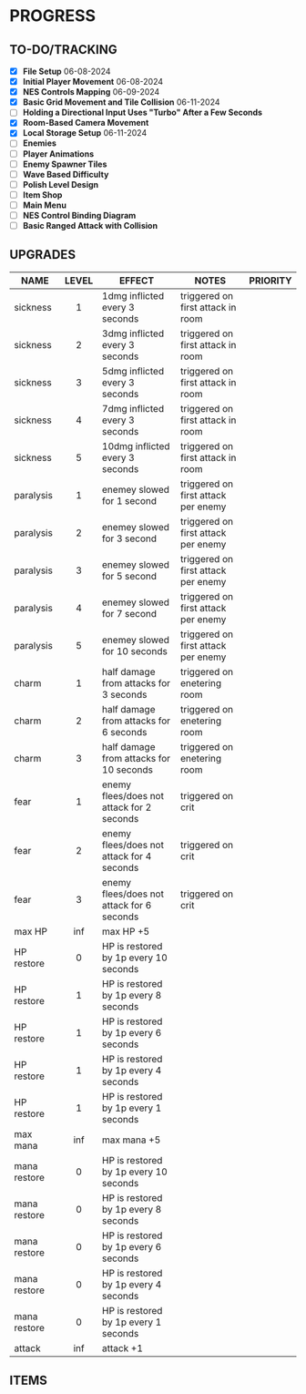 # PROGRESS

## TO-DO/TRACKING
- [x] **File Setup** 06-08-2024
- [x] **Initial Player Movement** 06-08-2024
- [x] **NES Controls Mapping** 06-09-2024
- [x] **Basic Grid Movement and Tile Collision** 06-11-2024
- [ ] **Holding a Directional Input Uses "Turbo" After a Few Seconds** 
- [x] **Room-Based Camera Movement**
- [x] **Local Storage Setup** 06-11-2024
- [ ] **Enemies**
- [ ] **Player Animations**
- [ ] **Enemy Spawner Tiles**
- [ ] **Wave Based Difficulty**
- [ ] **Polish Level Design**
- [ ] **Item Shop**
- [ ] **Main Menu**
- [ ] **NES Control Binding Diagram**
- [ ] **Basic Ranged Attack with Collision**

## UPGRADES

| NAME | LEVEL | EFFECT | NOTES | PRIORITY |
| ---- | :---: | ------ | ----- | -------- |
| sickness | 1 | 1dmg inflicted every 3 seconds | triggered on first attack in room | |
| sickness | 2 | 3dmg inflicted every 3 seconds | triggered on first attack in room | |
| sickness | 3 | 5dmg inflicted every 3 seconds | triggered on first attack in room | |
| sickness | 4 | 7dmg inflicted every 3 seconds | triggered on first attack in room | |
| sickness | 5 | 10dmg inflicted every 3 seconds | triggered on first attack in room | |
| paralysis | 1 | enemey slowed for 1 second | triggered on first attack per enemy | |
| paralysis | 2 | enemey slowed for 3 second | triggered on first attack per enemy | |
| paralysis | 3 | enemey slowed for 5 second | triggered on first attack per enemy | |
| paralysis | 4 | enemey slowed for 7 second | triggered on first attack per enemy | |
| paralysis | 5 | enemey slowed for 10 seconds | triggered on first attack per enemy | |
| charm | 1 | half damage from attacks for 3 seconds | triggered on enetering room | |
| charm | 2 | half damage from attacks for 6 seconds | triggered on enetering room | |
| charm | 3 | half damage from attacks for 10 seconds | triggered on enetering room | |
| fear | 1 | enemy flees/does not attack for 2 seconds | triggered on crit | |
| fear | 2 | enemy flees/does not attack for 4 seconds | triggered on crit | |
| fear | 3 | enemy flees/does not attack for 6 seconds | triggered on crit | |
| max HP | inf | max HP +5 | | |
| HP restore | 0 | HP is restored by 1p every 10 seconds | | |
| HP restore | 1 | HP is restored by 1p every 8 seconds | | |
| HP restore | 1 | HP is restored by 1p every 6 seconds | | |
| HP restore | 1 | HP is restored by 1p every 4 seconds | | |
| HP restore | 1 | HP is restored by 1p every 1 seconds | | |
| max mana | inf | max mana +5 | | |
| mana restore | 0 | HP is restored by 1p every 10 seconds | | |
| mana restore | 0 | HP is restored by 1p every 8 seconds | | |
| mana restore | 0 | HP is restored by 1p every 6 seconds | | |
| mana restore | 0 | HP is restored by 1p every 4 seconds | | |
| mana restore | 0 | HP is restored by 1p every 1 seconds | | |
| attack | inf | attack +1 | | |

## ITEMS